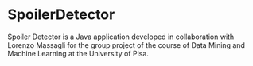 # SpoilerDetector
Spoiler Detector is a Java application developed in collaboration with Lorenzo Massagli for the group project of the course of Data Mining and Machine Learning at the University of Pisa.
